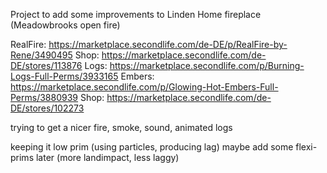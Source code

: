 Project to add some improvements to Linden Home fireplace (Meadowbrooks open fire)

RealFire: https://marketplace.secondlife.com/de-DE/p/RealFire-by-Rene/3490495
	Shop: https://marketplace.secondlife.com/de-DE/stores/113876
Logs: https://marketplace.secondlife.com/p/Burning-Logs-Full-Perms/3933165
Embers: https://marketplace.secondlife.com/p/Glowing-Hot-Embers-Full-Perms/3880939
	Shop: https://marketplace.secondlife.com/de-DE/stores/102273

	
trying to get a nicer fire, smoke, sound, animated logs

keeping it low prim (using particles, producing lag)
maybe add some flexi-prims later (more landimpact, less laggy)